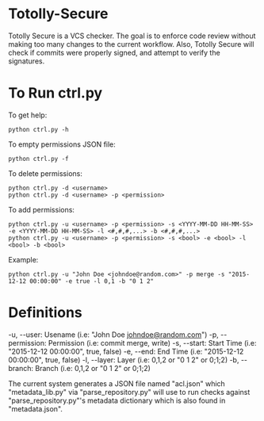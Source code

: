 # Totolly-Secure
Totolly Secure is a VCS checker. The goal is to enforce code review without making too many changes to the current workflow. Also, Totolly Secure will check if commits were properly signed, and attempt to verify the signatures.

# To Run ctrl.py
To get help:
```
python ctrl.py -h
```

To empty permissions JSON file:
```
python ctrl.py -f
```

To delete permissions:
```
python ctrl.py -d <username>
python ctrl.py -d <username> -p <permission>
```

To add permissions:
```
python ctrl.py -u <username> -p <permission> -s <YYYY-MM-DD HH-MM-SS> -e <YYYY-MM-DD HH-MM-SS> -l <#,#,#,...> -b <#,#,#,...>
python ctrl.py -u <username> -p <permission> -s <bool> -e <bool> -l <bool> -b <bool>
```

Example:
```
python ctrl.py -u "John Doe <johndoe@random.com>" -p merge -s "2015-12-12 00:00:00" -e true -l 0,1 -b "0 1 2"
```

# Definitions
-u, --user:         Usename (i.e: "John Doe <johndoe@random.com>")
-p, --permission:   Permission (i.e: commit merge, write)
-s, --start:        Start Time (i.e: "2015-12-12 00:00:00", true, false)
-e, --end:          End Time (i.e: "2015-12-12 00:00:00", true, false)
-l, --layer:        Layer (i.e: 0,1,2 or "0 1 2" or 0;1;2)
-b, --branch:       Branch (i.e: 0,1,2 or "0 1 2" or 0;1;2)

The current system generates a JSON file named "acl.json" which "metadata_lib.py" via "parse_repository.py" will use to run checks against "parse_repository.py"'s metadata dictionary which is also found in "metadata.json".

